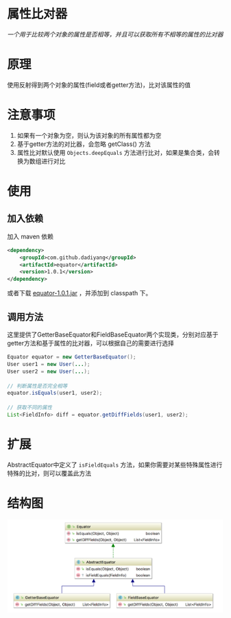 # 属性比对器

*一个用于比较两个对象的属性是否相等，并且可以获取所有不相等的属性的比对器*

# 原理

使用反射得到两个对象的属性(field或者getter方法)，比对该属性的值

# 注意事项

1. 如果有一个对象为空，则认为该对象的所有属性都为空
2. 基于getter方法的对比器，会忽略 getClass() 方法
3. 属性比对默认使用 `Objects.deepEquals` 方法进行比对，如果是集合类，会转换为数组进行对比

# 使用

## 加入依赖

加入 maven 依赖
```xml
<dependency>
    <groupId>com.github.dadiyang</groupId>
    <artifactId>equator</artifactId>
    <version>1.0.1</version>
</dependency>
```

或者下载 [equator-1.0.1.jar](https://github.com/dadiyang/equator/releases/download/v1.0.1/equator-1.0.1.jar) ，并添加到 classpath 下。

## 调用方法

这里提供了GetterBaseEquator和FieldBaseEquator两个实现类，分别对应基于getter方法和基于属性的比对器，可以根据自己的需要进行选择

```java
Equator equator = new GetterBaseEquator();
User user1 = new User(...);
User user2 = new User(...);

// 判断属性是否完全相等
equator.isEquals(user1, user2);

// 获取不同的属性
List<FieldInfo> diff = equator.getDiffFields(user1, user2);
```

# 扩展

AbstractEquator中定义了 `isFieldEquals` 方法，如果你需要对某些特殊属性进行特殊的比对，则可以覆盖此方法

# 结构图

![结构图](img/equator.png)